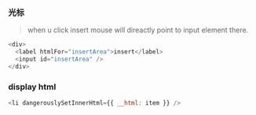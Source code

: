 ### 光标

> when u click insert mouse will direactly point to input element there.

```js
<div>
  <label htmlFor="insertArea">insert</label>
  <input id="insertArea" />
</div>
```

### display html

```js
<li dangerouslySetInnerHtml={{ __html: item }} />
```
